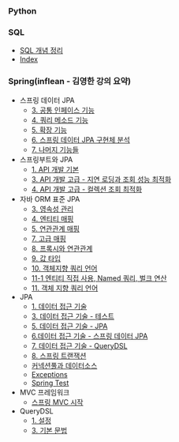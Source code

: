 ### Python


### SQL
- [SQL 개념 정리](SQL/SQL%20개념%20정리.md)
- [Index](SQL/index)

### Spring(inflean - 김영한 강의 요약)
- 스프링 데이터 JPA
	- [3. 공통 인페이스 기능](Spring/스프링%20데이터%20JPA/3.%20공통%20인페이스%20기능.md)
	- [4. 쿼리 메소드 기능](Spring/스프링%20데이터%20JPA/4.%20쿼리%20메소드%20기능.md)
	- [5. 확장 기능](Spring/스프링%20데이터%20JPA/5.%20확장%20기능.md)
	- [6. 스프링 데이터 JPA 구현체 분석](Spring/스프링%20데이터%20JPA/6.%20스프링%20데이터%20JPA%20구현체%20분석.md)
	- [7. 나머지 기능들](Spring/스프링%20데이터%20JPA/7.%20나머지%20기능들.md)
- 스프링부트와 JPA
	- [1. API 개발 기본](Spring/스프링부트와%20JPA/1.%20API%20개발%20기본.md)
	- [3. API 개발 고급 - 지연 로딩과 조회 성능 최적화](Spring/스프링부트와%20JPA/3.%20API%20개발%20고급%20-%20지연%20로딩과%20조회%20성능%20최적화.md)
	- [4. API 개발 고급 - 컬렉션 조회 최적화](Spring/스프링부트와%20JPA/4.%20API%20개발%20고급%20-%20컬렉션%20조회%20최적화.md)
- 자바 ORM 표준 JPA
	- [3. 영속성 관리](Spring/자바%20ORM%20표준%20JPA%20프로그래밍/3.%20영속성%20관리.md)
	- [4. 엔티티 매핑](Spring/자바%20ORM%20표준%20JPA%20프로그래밍/4.%20엔티티%20매핑.md)
	- [5. 연관관계 매핑](Spring/자바%20ORM%20표준%20JPA%20프로그래밍/5.%20연관관계%20매핑.md)
	- [7. 고급 매핑](Spring/자바%20ORM%20표준%20JPA%20프로그래밍/7.%20고급%20매핑.md)
	- [8. 프록시와 연관관계](Spring/자바%20ORM%20표준%20JPA%20프로그래밍/8.%20프록시와%20연관관계.md)
	- [9. 값 타입](Spring/자바%20ORM%20표준%20JPA%20프로그래밍/9.%20값%20타입.md)
	- [10.  객체지향 쿼리 언어](Spring/자바%20ORM%20표준%20JPA%20프로그래밍/10.%20%20객체지향%20쿼리%20언어.md)
	- [11-1 엔티티 직접 사용, Named 쿼리, 벌크 연산](Spring/자바%20ORM%20표준%20JPA%20프로그래밍/11-1%20엔티티%20직접%20사용,%20Named%20쿼리,%20벌크%20연산.md)
	- [11. 객체 지향 쿼리 언어](Spring/자바%20ORM%20표준%20JPA%20프로그래밍/11.%20객체%20지향%20쿼리%20언어.md)
- JPA
	- [1. 데이터 접근 기술](Spring/JPA/1.%20데이터%20접근%20기술.md)
	- [3. 데이터 접근 기술 - 테스트](Spring/JPA/3.%20데이터%20접근%20기술%20-%20테스트.md)
	- [5. 데이터 접근 기술 - JPA](Spring/JPA/5.%20데이터%20접근%20기술%20-%20JPA.md)
	- [6.데이터 접근 기술 - 스프링 데이터 JPA](Spring/JPA/6.데이터%20접근%20기술%20-%20스프링%20데이터%20JPA.md)
	- [7. 데이터 접근 기술 - QueryDSL](Spring/JPA/7.%20데이터%20접근%20기술%20-%20QueryDSL.md)
	- [8. 스프링 트랜잭션](Spring/JPA/8.%20스프링%20트랜잭션.md)
	- [커넥션풀과 데이터소스](Spring/JPA/커넥션풀과%20데이터소스.md)
	- [Exceptions](Spring/JPA/Exceptions.md)
	- [Spring Test](Spring/JPA/Spring%20Test.md)
- MVC 프레임워크
	- [스프링 MVC 시작](Spring/MVC%20프레임워크%20이해/스프링%20MVC%20시작.md)
- QueryDSL
	- [1. 설정](Spring/QueryDSL/1.%20설정.md)
	- [3. 기본 문법](Spring/QueryDSL/3.%20기본%20문법.md)









